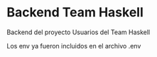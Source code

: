 # Backend Team Haskell

Backend del proyecto Usuarios del Team Haskell

Los env ya fueron incluidos en el archivo .env